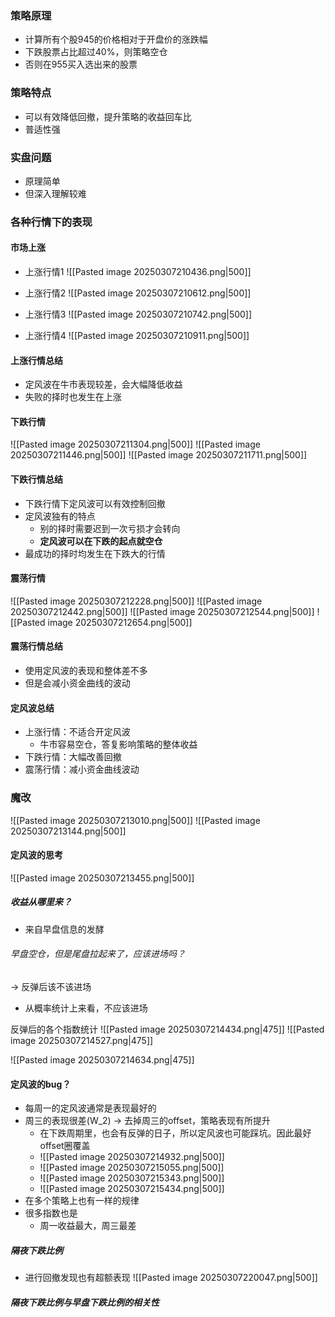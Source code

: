 ### 策略原理
* 计算所有个股945的价格相对于开盘价的涨跌幅
* 下跌股票占比超过40%，则策略空仓
* 否则在955买入选出来的股票

### 策略特点
* 可以有效降低回撤，提升策略的收益回车比
* 普适性强

### 实盘问题
* 原理简单
* 但深入理解较难

### 各种行情下的表现
#### 市场上涨
* 上涨行情1
![[Pasted image 20250307210436.png|500]]

* 上涨行情2
![[Pasted image 20250307210612.png|500]]

* 上涨行情3
![[Pasted image 20250307210742.png|500]]
* 上涨行情4
![[Pasted image 20250307210911.png|500]]

#### 上涨行情总结
* 定风波在牛市表现较差，会大幅降低收益
* 失败的择时也发生在上涨

#### 下跌行情
![[Pasted image 20250307211304.png|500]]
![[Pasted image 20250307211446.png|500]]
![[Pasted image 20250307211711.png|500]]
#### 下跌行情总结
* 下跌行情下定风波可以有效控制回撤
* 定风波独有的特点
	* 别的择时需要迟到一次亏损才会转向
	* **定风波可以在下跌的起点就空仓**
* 最成功的择时均发生在下跌大的行情

#### 震荡行情
![[Pasted image 20250307212228.png|500]]
![[Pasted image 20250307212442.png|500]]
![[Pasted image 20250307212544.png|500]]
![[Pasted image 20250307212654.png|500]]

#### 震荡行情总结
* 使用定风波的表现和整体差不多
* 但是会减小资金曲线的波动

#### 定风波总结
* 上涨行情：不适合开定风波
	* 牛市容易空仓，答复影响策略的整体收益
* 下跌行情：大幅改善回撤
* 震荡行情：减小资金曲线波动

### 魔改
![[Pasted image 20250307213010.png|500]]
![[Pasted image 20250307213144.png|500]]

#### 定风波的思考
![[Pasted image 20250307213455.png|500]]
##### 收益从哪里来？
* 来自早盘信息的发酵

###### 早盘空仓，但是尾盘拉起来了，应该进场吗？
-> 反弹后该不该进场
* 从概率统计上来看，不应该进场

反弹后的各个指数统计
![[Pasted image 20250307214434.png|475]]
![[Pasted image 20250307214527.png|475]]

![[Pasted image 20250307214634.png|475]]

#### 定风波的bug？
* 每周一的定风波通常是表现最好的
* 周三的表现很差(W_2) -> 去掉周三的offset，策略表现有所提升
	* 在下跌周期里，也会有反弹的日子，所以定风波也可能踩坑。因此最好offset圈覆盖
	* ![[Pasted image 20250307214932.png|500]]
	* ![[Pasted image 20250307215055.png|500]]
	* ![[Pasted image 20250307215343.png|500]]
	* ![[Pasted image 20250307215434.png|500]]
* 在多个策略上也有一样的规律
* 很多指数也是
	* 周一收益最大，周三最差

##### 隔夜下跌比例
* 进行回撤发现也有超额表现
![[Pasted image 20250307220047.png|500]]

##### 隔夜下跌比例与早盘下跌比例的相关性